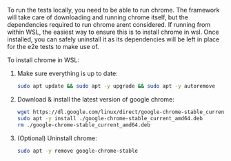 To run the tests locally, you need to be able to run chrome. The framework will take care of downloading and running chrome itself, but the
dependencies required to run chrome arent considered. If running from within WSL, the easiest way to ensure this is to install chrome in wsl.
Once installed, you can safely uninstall it as its dependencies will be left in place for the e2e tests to make use of.

To install chrome in WSL:

1. Make sure everything is up to date:
   ```bash
   sudo apt update && sudo apt -y upgrade && sudo apt -y autoremove
   ```
2. Download & install the latest version of google chrome:
   ```bash
   wget https://dl.google.com/linux/direct/google-chrome-stable_current_amd64.deb
   sudo apt -y install ./google-chrome-stable_current_amd64.deb
   rm ./google-chrome-stable_current_amd64.deb
   ```
3. (Optional) Uninstall chrome:
   ```bash
   sudo apt -y remove google-chrome-stable
   ```
